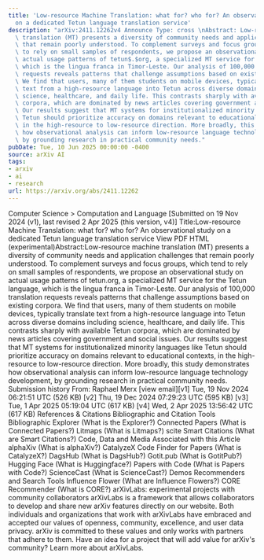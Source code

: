 ```yaml
---
title: 'Low-resource Machine Translation: what for? who for? An observational study
  on a dedicated Tetun language translation service'
description: "arXiv:2411.12262v4 Announce Type: cross \nAbstract: Low-resource machine\
  \ translation (MT) presents a diversity of community needs and application challenges\
  \ that remain poorly understood. To complement surveys and focus groups, which tend\
  \ to rely on small samples of respondents, we propose an observational study on\
  \ actual usage patterns of tetun$.$org, a specialized MT service for the Tetun language,\
  \ which is the lingua franca in Timor-Leste. Our analysis of 100,000 translation\
  \ requests reveals patterns that challenge assumptions based on existing corpora.\
  \ We find that users, many of them students on mobile devices, typically translate\
  \ text from a high-resource language into Tetun across diverse domains including\
  \ science, healthcare, and daily life. This contrasts sharply with available Tetun\
  \ corpora, which are dominated by news articles covering government and social issues.\
  \ Our results suggest that MT systems for institutionalized minority languages like\
  \ Tetun should prioritize accuracy on domains relevant to educational contexts,\
  \ in the high-resource to low-resource direction. More broadly, this study demonstrates\
  \ how observational analysis can inform low-resource language technology development,\
  \ by grounding research in practical community needs."
pubDate: Tue, 10 Jun 2025 00:00:00 -0400
source: arXiv AI
tags:
- arxiv
- ai
- research
url: https://arxiv.org/abs/2411.12262
---
```


Computer Science > Computation and Language
[Submitted on 19 Nov 2024 (v1), last revised 2 Apr 2025 (this version, v4)]
Title:Low-resource Machine Translation: what for? who for? An observational study on a dedicated Tetun language translation service
View PDF HTML (experimental)Abstract:Low-resource machine translation (MT) presents a diversity of community needs and application challenges that remain poorly understood. To complement surveys and focus groups, which tend to rely on small samples of respondents, we propose an observational study on actual usage patterns of tetun$.$org, a specialized MT service for the Tetun language, which is the lingua franca in Timor-Leste. Our analysis of 100,000 translation requests reveals patterns that challenge assumptions based on existing corpora. We find that users, many of them students on mobile devices, typically translate text from a high-resource language into Tetun across diverse domains including science, healthcare, and daily life. This contrasts sharply with available Tetun corpora, which are dominated by news articles covering government and social issues. Our results suggest that MT systems for institutionalized minority languages like Tetun should prioritize accuracy on domains relevant to educational contexts, in the high-resource to low-resource direction. More broadly, this study demonstrates how observational analysis can inform low-resource language technology development, by grounding research in practical community needs.
Submission history
From: Raphael Merx [view email][v1] Tue, 19 Nov 2024 06:21:51 UTC (526 KB)
[v2] Thu, 19 Dec 2024 07:29:23 UTC (595 KB)
[v3] Tue, 1 Apr 2025 05:19:04 UTC (617 KB)
[v4] Wed, 2 Apr 2025 13:56:42 UTC (617 KB)
References & Citations
Bibliographic and Citation Tools
Bibliographic Explorer (What is the Explorer?)
Connected Papers (What is Connected Papers?)
Litmaps (What is Litmaps?)
scite Smart Citations (What are Smart Citations?)
Code, Data and Media Associated with this Article
alphaXiv (What is alphaXiv?)
CatalyzeX Code Finder for Papers (What is CatalyzeX?)
DagsHub (What is DagsHub?)
Gotit.pub (What is GotitPub?)
Hugging Face (What is Huggingface?)
Papers with Code (What is Papers with Code?)
ScienceCast (What is ScienceCast?)
Demos
Recommenders and Search Tools
Influence Flower (What are Influence Flowers?)
CORE Recommender (What is CORE?)
arXivLabs: experimental projects with community collaborators
arXivLabs is a framework that allows collaborators to develop and share new arXiv features directly on our website.
Both individuals and organizations that work with arXivLabs have embraced and accepted our values of openness, community, excellence, and user data privacy. arXiv is committed to these values and only works with partners that adhere to them.
Have an idea for a project that will add value for arXiv's community? Learn more about arXivLabs.